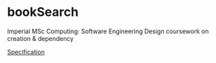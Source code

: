 # bookSearch
Imperial MSc Computing: Software Engineering Design coursework on creation &amp; dependency

[Specification](secification.pdf)

